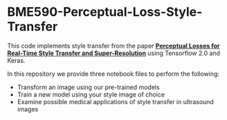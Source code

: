 # BME590-Perceptual-Loss-Style-Transfer

This code implements style transfer from the paper **[Perceptual Losses for Real-Time Style Transfer and Super-Resolution](https://arxiv.org/abs/1603.08155)** using Tensorflow 2.0 and Keras.

In this repository we provide three notebook files to perform the following:
- Transform an image using our pre-trained models
- Train a new model using your style image of choice
- Examine possible medical applications of style transfer in ultrasound images